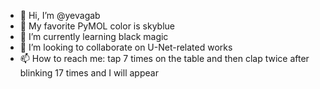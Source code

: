 - 👋 Hi, I’m @yevagab
- 👀 My favorite PyMOL color is skyblue
- 🌱 I’m currently learning black magic 
- 💞️ I’m looking to collaborate on U-Net-related works
- 📫 How to reach me: tap 7 times on the table and then clap twice after blinking 17 times and I will appear

<!---
yevagab/yevagab is a ✨ special ✨ repository because its `README.md` (this file) appears on your GitHub profile.
You can click the Preview link to take a look at your changes.
--->

